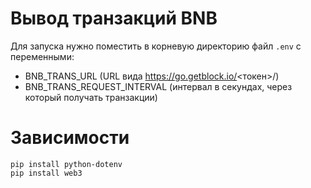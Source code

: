 # Вывод транзакций BNB
 
Для запуска нужно поместить в корневую директорию файл `.env` с переменными:

- BNB_TRANS_URL (URL вида https://go.getblock.io/<токен>/)
- BNB_TRANS_REQUEST_INTERVAL (интервал в секундах, через который получать транзакции)

# Зависимости

```
pip install python-dotenv 
pip install web3
```